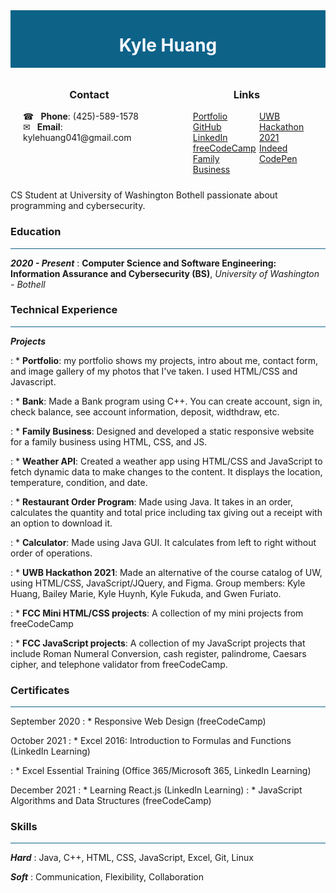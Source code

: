 <div width="100%" height="100%" style="background: #0d6288; display: flex; justify-content: center; align-items: center;">
    <h1 width="100%" height="100%" style="text-align: center; color: ghostwhite;">
        Kyle Huang
    </h1>
</div>

<div width="100%" height="100%" style="display: flex; justify-content: space-evenly; align-center: center;">
    <div style="width: 100%; height: 100%; padding: 10px 20px;">
        <h3 style="text-align: center;">Contact</h3>
        <div style="display: flex; flex-direction: column; width: 100%; height: 100%;">
            <span>&#9742; &ensp;<b>Phone</b>: (425)-589-1578</span>
            <span>&#9993;&ensp; <b>Email</b>: kylehuang041@gmail.com</span>
            <span>
        </div>
    </div>
    <div style="width: 100%; height: 100%; display: flex; flex-direction: column; justify-content: center; padding: 10px 20px;">
        <h3 style="text-align: center;">Links</h3>
        <div style="display: flex; flex-direction: row; width: 100%;
        height: 100%; padding: 0 20px; justify-content: space-around;">
            <div style="width: 100%; height: 100%;">
                <a target="_blank" href="https://kylehuang041.github.io/Portfolio/">Portfolio</a><br>
                <a target="_blank" href="https://github.com/kylehuang041">GitHub</a><br>
                <a target="_blank" href="https://www.linkedin.com/in/kyle-huang-9492811ba/">LinkedIn</a><br>
                <a target="_blank" href="https://freecodecamp.org/kylehuang041">freeCodeCamp</a><br>
                <a target="_blank" href="https://tiffanylashandspa.github.io/Tiffany/">Family Business</a><br>
            </div>
            <div style="width: 100%; height: 100%;">
                <a target="_blank" href="https://devpost.com/software/university-of-washington-course-evaluation-catalog">UWB Hackathon 2021</a><br>
                <a target="_blank" href="https://my.indeed.com/p/kyleh-r7behmb">Indeed</a><br>
                <a target="_blank" href="https://codepen.io/your-work">CodePen</a><br>
            </div>
        </div>
    </div>
</div>

CS Student at University of Washington Bothell passionate about programming and cybersecurity. 

### Education

<hr style="background: #0d6288">

<b><i>2020 - Present</i></b>
: <strong>Computer Science and Software Engineering: Information Assurance and Cybersecurity (BS)</strong>, <em>University of Washington - Bothell</em>

### Technical Experience

<hr style="background: #0d6288">

<strong><i>Projects</i></strong>

: * <b>Portfolio</b>: my portfolio shows my projects, intro about me, contact form, and image gallery of my photos that I've taken. I used HTML/CSS and Javascript.

: * <b>Bank</b>: Made a Bank program using C++. You can create account, sign in, check balance, see account information, deposit, widthdraw, etc.

: * <b>Family Business</b>: Designed and developed a static responsive website for a family business using HTML, CSS, and JS.

: * <b>Weather API</b>: Created a weather app using HTML/CSS and JavaScript to fetch dynamic data to make changes to the content. It displays the location, temperature, condition, and date.

: * <b>Restaurant Order Program</b>: Made using Java. It takes in an order, calculates the quantity and total price including tax giving out a receipt with an option to download it.

: * <b>Calculator</b>: Made using Java GUI. It calculates from left to right without order of operations.

: * <b>UWB Hackathon 2021</b>: Made an alternative of the course catalog of UW, using HTML/CSS, JavaScript/JQuery, and Figma. Group members: Kyle Huang, Bailey Marie, Kyle Huynh, Kyle Fukuda, and Gwen Furiato.

: * <b>FCC Mini HTML/CSS projects</b>: A collection of my mini projects from freeCodeCamp

: * <b>FCC JavaScript projects</b>: A collection of my JavaScript projects that include Roman Numeral Conversion, cash register, palindrome, Caesars cipher, and telephone validator from freeCodeCamp.

### Certificates

<hr style="background: #0d6288">

September 2020
: * Responsive Web Design (freeCodeCamp)

October 2021
: * Excel 2016: Introduction to Formulas and Functions (LinkedIn Learning)

: * Excel Essential Training (Office 365/Microsoft 365, LinkedIn Learning)

December 2021
: * Learning React.js (LinkedIn Learning)
: * JavaScript Algorithms and Data Structures (freeCodeCamp)

### Skills

<hr style="background: #0d6288">

<strong><i>Hard</i></strong>
: Java, C++, HTML, CSS, JavaScript, Excel, Git, Linux

<strong><i>Soft</i></strong>
: Communication, Flexibility, Collaboration
